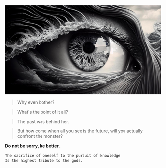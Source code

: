 ![Seeking Truth, The Wise Find Instead its Profound Absence](/seeking-truth-the-wise-find-instead-its-profound-absence.jpg)

> Why even bother?

> What's the point of it all?

> The past was behind her.

> But how come when all you see is the future,
will you actually confront the monster?

__Do not be sorry, be better.__

```
The sacrifice of oneself to the pursuit of knowledge
Is the highest tribute to the gods.
```